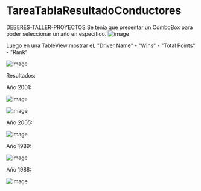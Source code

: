 # TareaTablaResultadoConductores
DEBERES-TALLER-PROYECTOS
Se tenia que presentar un ComboBox para poder seleccionar un año en especifico.
![image](https://github.com/Andres146-a/TareaTablaResultadoConductores/assets/124753237/dbfbb377-0b66-446e-9a3e-4b2a7238a95b)






Luego en una TableView mostrar eL "Driver Name" - "Wins" - "Total Points" - "Rank"



![image](https://github.com/Andres146-a/TareaTablaResultadoConductores/assets/124753237/43a5936c-4b0c-4365-b639-479b12a3f82f)





Resultados: 




Año 2001:



![image](https://github.com/Andres146-a/TareaTablaResultadoConductores/assets/124753237/e278cfcc-52c4-4fd0-80a8-6826744c79a1)


![image](https://github.com/Andres146-a/TareaTablaResultadoConductores/assets/124753237/f42de5a3-85b1-4a75-9988-97882a001d66)



Año 2005:


![image](https://github.com/Andres146-a/TareaTablaResultadoConductores/assets/124753237/0e84bcdc-c556-4185-873f-8051e7f1684f)




Año 1989:



![image](https://github.com/Andres146-a/TareaTablaResultadoConductores/assets/124753237/8fec71c5-2d85-4664-ab6b-9e49f95d06ef)




Año 1988:



![image](https://github.com/Andres146-a/TareaTablaResultadoConductores/assets/124753237/08c3a0cb-d033-4545-9adf-7471e2a273a7)
